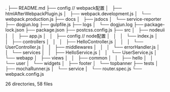 .
├── README.md
├── config // webpack配置
│   ├── htmlAfterWebpackPlugin.js 
│   ├── webpack.development.js
│   └── webpack.production.js
├── docs
│   ├── jsdocs
│   └── service-reporter
├── dogjun.log
├── gulpfile.js
├── logs
│   └── dogjun.log
├── package-lock.json
├── package.json
├── postcss.config.js
├── src
│   ├── nodeuii
│   │   ├── app.js
│   │   ├── config // node配置
│   │   │   └── index.js
│   │   ├── controllers
│   │   │   ├── HelloController.js
│   │   │   └── UserController.js
│   │   ├── middlewares
│   │   │   └── errorHandler.js
│   │   └── services
│   │       ├── HelloService.js
│   │       └── UserService.js
│   └── webapp
│       ├── views
│       │   ├── common
│       │   ├── hello
│       │   └── user
│       └── widgets
│           ├── footer
│           └── topbanner
├── tests
│   ├── mochaRunner.js
│   └── service
│       └── router.spec.js
└── webpack.config.js

26 directories, 58 files
